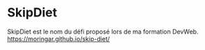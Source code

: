 # SkipDiet
SkipDiet est le nom du défi proposé lors de ma formation DevWeb.<br>
https://moringar.github.io/skip-diet/

